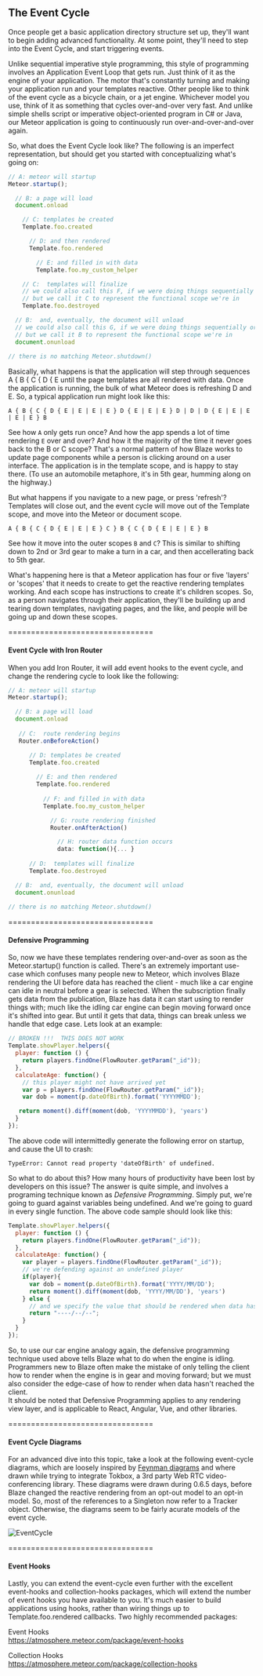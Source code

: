 ## The Event Cycle

Once people get a basic application directory structure set up, they'll want to begin adding advanced functionality.  At some point, they'll need to step into the Event Cycle, and start triggering events.  

Unlike sequential imperative style programming, this style of programming involves an Application Event Loop that gets run.  Just think of it as the engine of your application.  The motor that's constantly turning and making your application run and your templates reactive.  Other people like to think of the event cycle as a bicycle chain, or a jet engine.  Whichever model you use, think of it as something that cycles over-and-over very fast.  And unlike simple shells script or imperative object-oriented program in C# or Java, our Meteor application is going to continuously run over-and-over-and-over again.

So, what does the Event Cycle look like?  The following is an imperfect representation, but should get you started with conceptualizing what's going on:   

````js
// A: meteor will startup
Meteor.startup();  

  // B: a page will load
  document.onload

    // C: templates be created
    Template.foo.created

      // D: and then rendered
      Template.foo.rendered

        // E: and filled in with data 
        Template.foo.my_custom_helper

    // C:  templates will finalize
    // we could also call this F, if we were doing things sequentially or imperatively
    // but we call it C to represent the functional scope we're in
    Template.foo.destroyed

  // B:  and, eventually, the document will unload
  // we could also call this G, if we were doing things sequentially or imperatively
  // but we call it B to represent the functional scope we're in
  document.onunload
  
// there is no matching Meteor.shutdown()
````

Basically, what happens is that the application will step through sequences A { B { C { D { E until the page templates are all rendered with data.  Once the application is running, the bulk of what Meteor does is refreshing D and E.  So, a typical application run might look like this:

````
A { B { C { D { E | E | E | E } D { E | E | E } D | D | D { E | E | E | E | E } B
````
See how ``A`` only gets run once?  And how the app spends a lot of time rendering ``E`` over and over?  And how it the majority of the time it never goes back to the B or C scope?  That's a normal pattern of how Blaze works to update page components while a person is clicking around on a user interface.  The application is in the template scope, and is happy to stay there.  (To use an automobile metaphore, it's in 5th gear, humming along on the highway.)

But what happens if you navigate to a new page, or press 'refresh'?  Templates will close out, and the event cycle will move out of the Template scope, and move into the Meteor or document scope.  

````
A { B { C { D { E | E | E } C } B { C { D { E | E | E } B
````

See how it move into the outer scopes ``B`` and ``C``?  This is similar to shifting down to 2nd or 3rd gear to make a turn in a car, and then accellerating back to 5th gear.  

What's happening here is that a Meteor application has four or five 'layers' or 'scopes' that it needs to create to get the reactive rendering templates working.  And each scope has instructions to create it's children scopes.  So, as a person navigates through their application, they'll be building up and tearing down templates, navigating pages, and the like, and people will be going up and down these scopes.  
 
 
================================
#### Event Cycle with Iron Router

When you add Iron Router, it will add event hooks to the event cycle, and change the rendering cycle to look like the following:  

````js
// A: meteor will startup
Meteor.startup();  

  // B: a page will load
  document.onload
   
   // C:  route rendering begins
   Router.onBeforeAction()

      // D: templates be created
      Template.foo.created
  
        // E: and then rendered
        Template.foo.rendered
  
          // F: and filled in with data 
          Template.foo.my_custom_helper

            // G: route rendering finished
            Router.onAfterAction()

              // H: router data function occurs
              data: function(){... }
  
      // D:  templates will finalize
      Template.foo.destroyed

  // B:  and, eventually, the document will unload
  document.onunload
  
// there is no matching Meteor.shutdown()
````
================================
#### Defensive Programming

So, now we have these templates rendering over-and-over as soon as the Meteor.startup() function is called. There's an extremely important use-case which confuses many people new to Meteor, which involves Blaze rendering the UI before data has reached the client - much like a car engine can idle in neutral before a gear is selected. When the subscription finally gets data from the publication, Blaze has data it can start using to render things with; much like the idling car engine can begin moving forward once it's shifted into gear.  But until it gets that data, things can break unless we handle that edge case.  Lets look at an example:

````js
// BROKEN !!!  THIS DOES NOT WORK
Template.showPlayer.helpers({
  player: function () {
    return players.findOne(FlowRouter.getParam("_id"));
  },
  calculateAge: function() {
    // this player might not have arrived yet
    var p = players.findOne(FlowRouter.getParam("_id"));
    var dob = moment(p.dateOfBirth).format('YYYYMMDD');

   return moment().diff(moment(dob, 'YYYYMMDD'), 'years')
  }
});
````

The above code will intermittedly generate the following error on startup, and cause the UI to crash:
````
TypeError: Cannot read property 'dateOfBirth' of undefined.
````

So what to do about this?  How many hours of productivity have been lost by developers on this issue?  The answer is quite simple, and involves a programing technique known as _Defensive Programming_.  Simply put, we're going to guard against variables being undefined.  And we're going to guard in every single function.  The above code sample should look like this:

````js
Template.showPlayer.helpers({
  player: function () {
    return players.findOne(FlowRouter.getParam("_id"));
  },
  calculateAge: function() {
    var player = players.findOne(FlowRouter.getParam("_id"));
    // we're defending against an undefined player
    if(player){
      var dob = moment(p.dateOfBirth).format('YYYY/MM/DD');
      return moment().diff(moment(dob, 'YYYY/MM/DD'), 'years')
    } else {
      // and we specify the value that should be rendered when data hasn't reached the client yet
      return "----/--/--";
    }
  }
});
````

So, to use our car engine analogy again, the defensive programming technique used above tells Blaze what to do when the engine is idling. Programmers new to Blaze often make the mistake of only telling the client how to render when the engine is in gear and moving forward; but we must also consider the edge-case of how to render when data hasn't reached the client.  
It should be noted that Defensive Programming applies to any rendering view layer, and is applicable to React, Angular, Vue, and other libraries.



================================
#### Event Cycle Diagrams    

For an advanced dive into this topic, take a look at the following event-cycle diagrams, which are loosely inspired by [Feynman diagrams](https://www.google.com/search?q=Feynman+diagrams&espv=2&biw=1888&bih=1061&source=lnms&tbm=isch&sa=X&ei=nsRrVIWVCfHjsASltYLwCw&ved=0CAYQ_AUoAQ) and where drawn while trying to integrate Tokbox, a 3rd party Web RTC video-conferencing library.  These diagrams were drawn during 0.6.5 days, before Blaze changed the reactive rendering from an opt-out model to an opt-in model.  So, most of the references to a Singleton now refer to a Tracker object.  Otherwise, the diagrams seem to be fairly acurate models of the event cycle.

![EventCycle](https://raw.githubusercontent.com/awatson1978/meteor-cookbook/master/images/EventCycle.jpg)  

================================
#### Event Hooks  

Lastly, you can extend the event-cycle even further with the excellent event-hooks and collection-hooks packages, which will extend the number of event hooks you have available to you.  It's much easier to build applications using hooks, rather than wiring things up to Template.foo.rendered callbacks.  Two highly recommended packages:  

Event Hooks  
https://atmosphere.meteor.com/package/event-hooks  

Collection Hooks  
https://atmosphere.meteor.com/package/collection-hooks    


